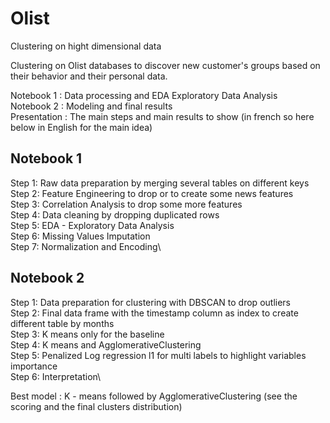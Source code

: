 # Olist
Clustering on hight dimensional data 

Clustering on Olist databases  to discover new customer's groups based on their behavior and their personal data.

Notebook 1 : Data processing and EDA Exploratory Data Analysis\
Notebook 2 : Modeling and final results\
Presentation : The main steps and main results to show  (in french so here below in English for the main idea)

Notebook 1
---------------------------------
Step 1: Raw data preparation by merging several tables on different keys\
Step 2: Feature Engineering to drop or to create some news features\
Step 3: Correlation Analysis to drop some more features\
Step 4: Data cleaning by dropping duplicated rows \
Step 5: EDA - Exploratory Data Analysis \
Step 6: Missing Values Imputation\
Step 7: Normalization and Encoding\


Notebook 2
---------------------------------
Step 1: Data preparation for clustering with DBSCAN to drop outliers\
Step 2: Final data frame with the timestamp column as index to create different table by months\
Step 3: K means only for the baseline\
Step 4: K means and AgglomerativeClustering \
Step 5: Penalized Log regression l1  for multi labels  to highlight variables importance\
Step 6: Interpretation\

Best model : K - means followed by AgglomerativeClustering (see the scoring and the final clusters distribution)

